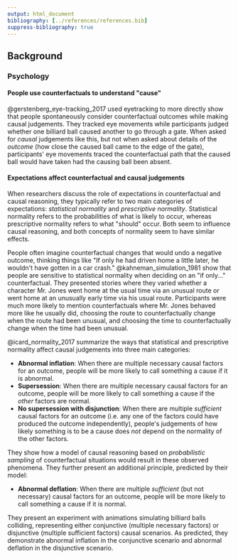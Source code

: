 ```yaml
---
output: html_document
bibliography: [../references/references.bib]
suppress-bibliography: true
---
```


## Background

### Psychology

#### People use counterfactuals to understand "cause"

@gerstenberg_eye-tracking_2017 used eyetracking to more directly show that people spontaneously consider counterfactual outcomes while making causal judgements. They tracked eye movements while participants judged whether one billiard ball caused another to go through a gate. When asked for _causal_ judgements like this, but not when asked about details of the _outcome_ (how close the caused ball came to the edge of the gate), participants' eye movements traced the counterfactual path that the caused ball would have taken had the causing ball been absent.

#### Expectations affect counterfactual and causal judgements

When researchers discuss the role of expectations in counterfactual and causal reasoning, they typically refer to two main categories of expectations: _statistical normality_ and _prescriptive normality_. Statistical normality refers to the probabilities of what is likely to occur, whereas prescriptive normality refers to what "should" occur. Both seem to influence causal reasoning, and both concepts of normality seem to have similar effects.

People often imagine counterfactual changes that would undo a negative outcome, thinking things like "If only he had driven home a little later, he wouldn't have gotten in a car crash." @kahneman_simulation_1981 show that people are sensitive to statistical normality when deciding on an "if only..." counterfactual. They presented stories where they varied whether a character Mr. Jones went home at the usual time via an unusual route or went home at an unusually early time via his usual route. Participants were much more likely to mention counterfactuals where Mr. Jones behaved more like he usually did, choosing the route to counterfactually change when the route had been unusual, and choosing the time to  counterfactually change when the time had been unusual.

@icard_normality_2017 summarize the ways that statistical and prescriptive normality affect causal judgements into three main categories:

* **Abnormal inflation**: When there are multiple necessary causal factors for an outcome, people will be more likely to call something a cause if it is abnormal.
* **Supersession**: When there are multiple necessary causal factors for an outcome, people will be more likely to call something a cause if the _other_ factors are normal.
* **No supersession with disjunction**: When there are multiple _sufficient_ causal factors for an outcome (i.e. any one of the factors could have produced the outcome independently), people's judgements of how likely something is to be a cause does _not_ depend on the normality of the other factors.

They show how a model of causal reasoning based on _probabilistic sampling_ of counterfactual situations would result in these observed phenomena. They further present an additional principle, predicted by their model:

* **Abnormal deflation**: When there are multiple _sufficient_ (but not necessary) causal factors for an outcome, people will be more likely to call something a cause if it is normal.

They present an experiment with animations simulating billiard balls colliding, representing either conjunctive (multiple necessary factors) or disjunctive (multiple sufficient factors) causal scenarios. As predicted, they demonstrate abnormal inflation in the conjunctive scenario and abnormal deflation in the disjunctive scenario.



